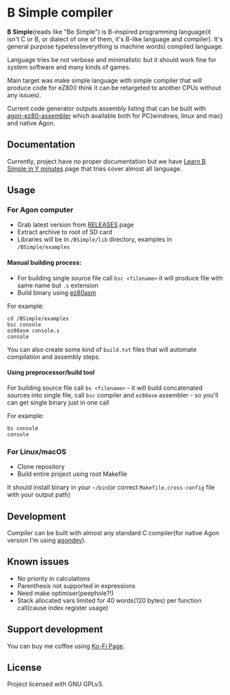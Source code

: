 # B Simple compiler

**B Simple**(reads like "Be Simple") is B-inspired programming language(it isn't C or B, or dialect of one of them, it's B-like language and compiler). It's general purpose typeless(everything is machine words) compiled language.

Language tries be not verbose and minimalistic but it should work fine for system software and many kinds of games. 

Main target was make simple language with simple compiler that will produce code for eZ80(I think it can be retargeted to another CPUs without any issues). 

Current code generator outputs assembly listing that can be built with [agon-ez80-assembler](https://github.com/envenomator/agon-ez80asm) which available both for PC(windows, linux and mac) and native Agon. 

## Documentation

Currently, project have no proper documentation but we have [Learn B Simple in Y minutes](Learn-bs-in-y-minutes.md) page that tries cover almost all language.

## Usage

### For Agon computer
 * Grab latest version from [RELEASES](https://github.com/nihirash/b-simple-ez80-compiler/releases) page
 * Extract archive to root of SD card
 * Libraries will be in `/BSimple/lib` directory, examples in `/BSimple/examples`
 
#### Manual building process:

 * For building single source file call `bsc <filename>` it will produce file with same name but `.s` extension
 * Build binary using [ez80asm](https://github.com/envenomator/agon-ez80asm) 

For example:

```
cd /BSimple/examples
bsc console
ez80asm console.s
console
```

You can also create some kind of `build.txt` files that will automate compilation and assembly steps.

#### Using preprocessor/build tool

For building source file call `bs <filename>` - it will build concatenated sources into single file, call `bsc` compiler and `ez80asm` assembler - so you'll can get single binary just in one call

For example: 

```
bs console
console
```

### For Linux/macOS
 * Clone repository
 * Build entire project using root Makefile

It should install binary in your `~/bin`(or correct `Makefile.cross-config` file with your output path)

## Development

Compiler can be built with almost any standard C compiler(for native Agon version I'm using [agondev](https://github.com/envenomator/agondev)). 

## Known issues

 * No priority in calculations
 * Parenthesis not supported in expressions
 * Need make optimiser(peephole?!) 
 * Stack allocated vars limited for 40 words(120 bytes) per function call(cause index register usage)

## Support development

You can buy me coffee using [Ko-Fi Page](https://ko-fi.com/nihirash). 

## License 

Project licensed with GNU GPLv3.